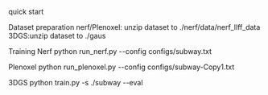 quick start

Dataset preparation
nerf/Plenoxel: unzip dataset to ./nerf/data/nerf_llff_data
3DGS:unzip dataset to ./gaus

Training
Nerf
python run_nerf.py --config configs/subway.txt

Plenoxel
python run_plenoxel.py --config configs/subway-Copy1.txt

3DGS
python train.py -s ./subway --eval
